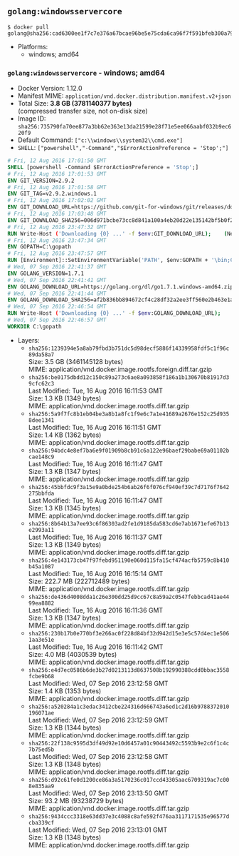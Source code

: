 ## `golang:windowsservercore`

```console
$ docker pull golang@sha256:cad6300ee1f7c7e376a67bcae96be5e75cda6ca96f7f591bfeb300a79bf55323
```

-	Platforms:
	-	windows; amd64

### `golang:windowsservercore` - windows; amd64

-	Docker Version: 1.12.0
-	Manifest MIME: `application/vnd.docker.distribution.manifest.v2+json`
-	Total Size: **3.8 GB (3781140377 bytes)**  
	(compressed transfer size, not on-disk size)
-	Image ID: `sha256:735790fa70ee877a3bb62e363e13da21599e28f71e5ee066aabf032b9ec620f9`
-	Default Command: `["c:\\windows\\system32\\cmd.exe"]`
-	`SHELL`: `["powershell","-Command","$ErrorActionPreference = 'Stop';"]`

```dockerfile
# Fri, 12 Aug 2016 17:01:50 GMT
SHELL [powershell -Command $ErrorActionPreference = 'Stop';]
# Fri, 12 Aug 2016 17:01:53 GMT
ENV GIT_VERSION=2.9.2
# Fri, 12 Aug 2016 17:01:58 GMT
ENV GIT_TAG=v2.9.2.windows.1
# Fri, 12 Aug 2016 17:02:02 GMT
ENV GIT_DOWNLOAD_URL=https://github.com/git-for-windows/git/releases/download/v2.9.2.windows.1/Git-2.9.2-64-bit.exe
# Fri, 12 Aug 2016 17:03:48 GMT
ENV GIT_DOWNLOAD_SHA256=006d971bcbe73cc8d841a100a4eb20d22e135142bf5b0f2120722fd420e166e5
# Fri, 12 Aug 2016 23:47:32 GMT
RUN Write-Host ('Downloading {0} ...' -f $env:GIT_DOWNLOAD_URL); 	(New-Object System.Net.WebClient).DownloadFile($env:GIT_DOWNLOAD_URL, 'git.exe'); 		Write-Host ('Verifying sha256 ({0}) ...' -f $env:GIT_DOWNLOAD_SHA256); 	if ((Get-FileHash git.exe -Algorithm sha256).Hash -ne $env:GIT_DOWNLOAD_SHA256) { 		Write-Host 'FAILED!'; 		exit 1; 	}; 		Write-Host 'Installing ...'; 	Start-Process 		-Wait 		-FilePath ./git.exe 		-ArgumentList @( 			'/VERYSILENT', 			'/NORESTART', 			'/NOCANCEL', 			'/SP-', 			'/SUPPRESSMSGBOXES', 						'/COMPONENTS=assoc_sh', 						'/DIR=C:\git' 		); 		Write-Host 'Updating PATH ...'; 	$env:PATH = 'C:\git\bin;C:\git\mingw64\bin;C:\git\usr\bin;' + $env:PATH; 	[Environment]::SetEnvironmentVariable('PATH', $env:PATH, [EnvironmentVariableTarget]::Machine); 		Write-Host 'Verifying install ...'; 	Write-Host '  git --version'; git --version; 	Write-Host '  bash --version'; bash --version; 	Write-Host '  curl --version'; curl.exe --version; 		Write-Host 'Removing installer ...'; 	Remove-Item git.exe -Force; 		Write-Host 'Complete.';
# Fri, 12 Aug 2016 23:47:34 GMT
ENV GOPATH=C:\gopath
# Fri, 12 Aug 2016 23:47:57 GMT
RUN [Environment]::SetEnvironmentVariable('PATH', $env:GOPATH + '\bin;C:\go\bin;' + $env:PATH, [EnvironmentVariableTarget]::Machine);
# Wed, 07 Sep 2016 22:41:37 GMT
ENV GOLANG_VERSION=1.7.1
# Wed, 07 Sep 2016 22:41:41 GMT
ENV GOLANG_DOWNLOAD_URL=https://golang.org/dl/go1.7.1.windows-amd64.zip
# Wed, 07 Sep 2016 22:41:44 GMT
ENV GOLANG_DOWNLOAD_SHA256=af2b836bb894672cf4c28df32a2ee3ff560e2b463e1ab44bb99833064ba09e5f
# Wed, 07 Sep 2016 22:46:54 GMT
RUN Write-Host ('Downloading {0} ...' -f $env:GOLANG_DOWNLOAD_URL); 	(New-Object System.Net.WebClient).DownloadFile($env:GOLANG_DOWNLOAD_URL, 'go.zip'); 		Write-Host ('Verifying sha256 ({0}) ...' -f $env:GOLANG_DOWNLOAD_SHA256); 	if ((Get-FileHash go.zip -Algorithm sha256).Hash -ne $env:GOLANG_DOWNLOAD_SHA256) { 		Write-Host 'FAILED!'; 		exit 1; 	}; 		Write-Host 'Expanding ...'; 	Expand-Archive go.zip -DestinationPath C:\; 		Write-Host 'Verifying install ("go version") ...'; 	go version; 		Write-Host 'Removing ...'; 	Remove-Item go.zip -Force; 		Write-Host 'Complete.';
# Wed, 07 Sep 2016 22:46:57 GMT
WORKDIR C:\gopath
```

-	Layers:
	-	`sha256:1239394e5a8ab79fbd3b751dc5d98decf5886f14339958fdf5c1f96c89da58a7`  
		Size: 3.5 GB (3461145128 bytes)  
		MIME: application/vnd.docker.image.rootfs.foreign.diff.tar.gzip
	-	`sha256:be0175dbdd12c150c89a273c6ae8a093858f186a1b130670b81917d39cfc62c3`  
		Last Modified: Tue, 16 Aug 2016 16:11:53 GMT  
		Size: 1.3 KB (1349 bytes)  
		MIME: application/vnd.docker.image.rootfs.diff.tar.gzip
	-	`sha256:5a9f7fc8b1eb04be3a8b1a8fc1f9e6c7a1e41689a2676e152c25d9358dee1341`  
		Last Modified: Tue, 16 Aug 2016 16:11:51 GMT  
		Size: 1.4 KB (1362 bytes)  
		MIME: application/vnd.docker.image.rootfs.diff.tar.gzip
	-	`sha256:94bdc4e8ef7ba6e9f01909b8cb91c6a122e96baef29babe69a01102bcae148c9`  
		Last Modified: Tue, 16 Aug 2016 16:11:47 GMT  
		Size: 1.3 KB (1347 bytes)  
		MIME: application/vnd.docker.image.rootfs.diff.tar.gzip
	-	`sha256:45bbfdc9f3a15e9a0bde254b6ab26f6f076cf940ef39c7d7176f7642275bbfda`  
		Last Modified: Tue, 16 Aug 2016 16:11:47 GMT  
		Size: 1.3 KB (1345 bytes)  
		MIME: application/vnd.docker.image.rootfs.diff.tar.gzip
	-	`sha256:8b64b13a7ee93c6f86303ad2fe1d9185da583cd6e7ab1671efe67b13e2993a11`  
		Last Modified: Tue, 16 Aug 2016 16:11:37 GMT  
		Size: 1.3 KB (1349 bytes)  
		MIME: application/vnd.docker.image.rootfs.diff.tar.gzip
	-	`sha256:4e143173cb47f97febd951190e060d115fa15cf474acfb5759c8b410b45a1087`  
		Last Modified: Tue, 16 Aug 2016 16:15:14 GMT  
		Size: 222.7 MB (222712489 bytes)  
		MIME: application/vnd.docker.image.rootfs.diff.tar.gzip
	-	`sha256:de436d4008dda1c26e300dd25d9cc67c8a59a2c0547febbcad41ae4499ea8882`  
		Last Modified: Tue, 16 Aug 2016 16:11:36 GMT  
		Size: 1.3 KB (1347 bytes)  
		MIME: application/vnd.docker.image.rootfs.diff.tar.gzip
	-	`sha256:230b17b0e770bf3e266ac0f228d84bf32d942d15e3e5c57d4ec1e5061aa3e51e`  
		Last Modified: Tue, 16 Aug 2016 16:11:42 GMT  
		Size: 4.0 MB (4030539 bytes)  
		MIME: application/vnd.docker.image.rootfs.diff.tar.gzip
	-	`sha256:e4d7ec0586b6de3b27d0213113d8637508b192990388cdd0bbac3558fcbe9b68`  
		Last Modified: Wed, 07 Sep 2016 23:12:58 GMT  
		Size: 1.4 KB (1353 bytes)  
		MIME: application/vnd.docker.image.rootfs.diff.tar.gzip
	-	`sha256:a520284a1c3edac3412cbe224316d666743a6ed1c2d16b9788372010196071ae`  
		Last Modified: Wed, 07 Sep 2016 23:12:59 GMT  
		Size: 1.3 KB (1344 bytes)  
		MIME: application/vnd.docker.image.rootfs.diff.tar.gzip
	-	`sha256:22f138c9595d3df49d92e10d6457a01c90443492c5593b9e2c6f1c4c7b75ed5b`  
		Last Modified: Wed, 07 Sep 2016 23:12:58 GMT  
		Size: 1.3 KB (1348 bytes)  
		MIME: application/vnd.docker.image.rootfs.diff.tar.gzip
	-	`sha256:d92c61fe0d1200ce86a3a5170236c017ccd43305aac6709319ac7c008e835aa9`  
		Last Modified: Wed, 07 Sep 2016 23:13:50 GMT  
		Size: 93.2 MB (93238729 bytes)  
		MIME: application/vnd.docker.image.rootfs.diff.tar.gzip
	-	`sha256:9434ccc3318e63dd37e3c4088c8afe592f476aa3117171535e96577dcba339cf`  
		Last Modified: Wed, 07 Sep 2016 23:13:01 GMT  
		Size: 1.3 KB (1348 bytes)  
		MIME: application/vnd.docker.image.rootfs.diff.tar.gzip
